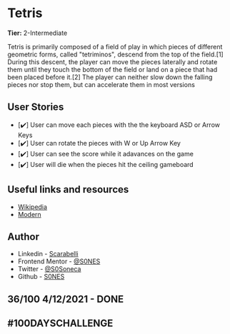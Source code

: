 # Tetris

**Tier:** 2-Intermediate

Tetris is primarily composed of a field of play in which pieces of different geometric forms, called "tetriminos", descend from the top of the field.[1] During this descent, the player can move the pieces laterally and rotate them until they touch the bottom of the field or land on a piece that had been placed before it.[2] The player can neither slow down the falling pieces nor stop them, but can accelerate them in most versions

## User Stories

-   [✔️] User can move each pieces with the the keyboard ASD or Arrow Keys
-   [✔️] User can rotate the pieces with W or Up Arrow Key
-   [✔️] User can see the score while it adavances on the game
-   [✔️] User will die when the pieces hit the ceiling gameboard

## Useful links and resources

- [Wikipedia](https://en.wikipedia.org/wiki/Tetris)
- [Modern](https://michael-karen.medium.com/learning-modern-javascript-with-tetris-92d532bcd057)
  
## Author

- Linkedin - [Scarabelli](https://www.linkedin.com/in/scarabelli/)
- Frontend Mentor - [@S0NES](https://www.frontendmentor.io/profile/S0NES)
- Twitter - [@S0Soneca](https://www.twitter.com/S0Soneca)
- Github - [S0NES](https://github.com/S0NES)

## 36/100 4/12/2021 - DONE

## #100DAYSCHALLENGE
